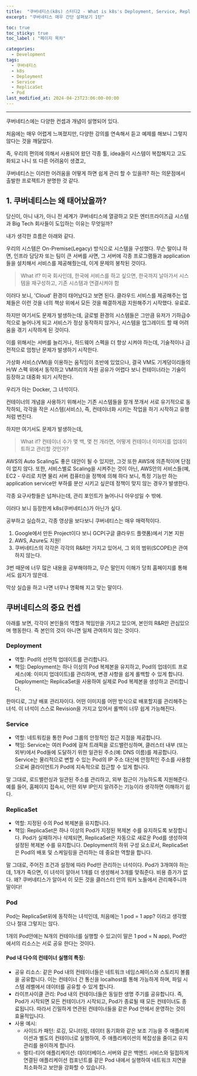 ```yaml
---
title:  "쿠버네티스(k8s) 스터디2 - What is k8s's Deployment, Service, ReplicaSet, Pod?"
excerpt: "쿠버네티스 매우 간단 살펴보기 1탄"

toc: true
toc_sticky: true
toc_label : "페이지 목차"

categories:
  - Development
tags:
  - 쿠버네티스
  - k8s
  - Deployment
  - Service
  - ReplicaSet
  - Pod
last_modified_at: 2024-04-23T23:06:00-00:00
---
```

------------

쿠버네티스에는 다양한 컨셉과 개념이 설명되어 있다.

처음에는 매우 어렵게 느껴졌지만, 다양한 강의를 연속해서 듣고 예제를 해보니 그렇지 않다는 것을 깨달았다.

즉, 우리의 편의에 의해서 사용되어 왔던 각종 툴, idea들이 시스템이 복잡해지고 고도화되고 나니 또 다른 어려움이 생겼고,

쿠버네티스는 이러한 어려움을 어떻게 하면 쉽게 관리 할 수 있을까? 하는 의문점에서 출발한 프로젝트가 분명한 것 같다.

## 1. 쿠버네티스는 왜 태어났을까?

당신이, 아니 내가, 아니 전 세계가 쿠버네티스에 열광하고 모든 엔터프라이즈급 시스템과 Big Tech 회사들이 도입하는 이유는 무엇일까?

내가 생각한 흐름은 아래와 같다.

우리의 시스템은 On-Premise(Legacy) 방식으로 시스템을 구성했다. 무슨 말이냐 하면, 인프라 담당자 또는 팀이 큰 서버를 사면, 그 서버에 각종 프로그램들과 application들을 설치해서 서비스를 제공해줬는데, 이게 문제의 봉착된 것이다.

> What if? 미국 회사인데, 한국에 서비스를 하고 싶으면, 한국까지 날아가서 시스템을 재구성하고, 기존 시스템과 연결시켜야 함

이러다 보니, 'Cloud' 환경이 태어났다고 보면 된다. 클라우드 서비스를 제공해주는 업체들은 이런 것을 너의 책상 위에서 모든 것을 해결하게끔 지원해주기 시작했다. 유료로.

하지만 여기서도 문제가 발생하는데, 글로벌 환경의 시스템들은 그만큼 유저가 기하급수적으로 늘어나게 되고 서비스가 정상 동작하지 않거나, 시스템을 업그레이드 할 때 어려움을 겪기 시작하게 된 것이다.

이를 위해서는 서버를 늘리거나, 하드웨어 스펙을 더 향상 시켜야 하는데, 기술적이나 금전적으로 엄청난 문제가 발생하기 시작한다.

가상화 서비스(VM)을 이용하는 움직임이 초반에 있었으나, 결국 VM도 기계덩이리들의 H/W 스펙 위에서 동작하고 VM끼리의 자원 공유가 어렵다 보니 컨테이너라는 기술이 등장하고 대중화 되기 시작한다.

우리가 아는 Docker, 그 녀석이다.

컨테이너의 개념을 사용하기 위해서는 기존 시스템들을 잘개 쪼개서 서로 유기적으로 동작하되, 각각을 작은 시스템(서비스), 즉, 컨테이너화 시키는 작업을 하기 시작하고 유행처럼 번진다.

하지만 여기서도 문제가 발생하는데,

> What if? 컨테이너 수가 몇 백, 몇 천 개라면, 어떻게 컨테이너 이미지를 업데이트하고 관리할 것인가?

AWS의 Auto Scaling도 좋은 대안이 될 수 있지만, 그것 또한 AWS에 의존적이며 단점이 없지 않다. 또한, 서비스별로 Scaling을 시켜주는 것이 아닌, AWS안의 서비스들(예, EC2 - 우리로 치면 물리 서버 컴퓨터)을 정책에 의해 하다 보니, 특정 기능만 하는 application service만 부하를 분산 시키고 싶은데 정책이 맞지 않는 경우가 발생한다.

각종 요구사항들은 넘쳐나는데, 관리 포인트가 늘어나니 아우성일 수 밖에.

이러다 보니 등장한게 k8s(쿠버네티스)가 아닌가 싶다.

공부하고 실습하고, 각종 영상을 보다보니 쿠버네티스는 매우 매력적이다.

1. Google에서 만든 Project이다 보니 GCP(구글 클라우드 플랫폼)에서 기본 지원
2. AWS, Azure도 지원!
3. 쿠버네티스의 각각은 각각의 R&R만 가지고 있어서, 그 외의 범위(SCOPE)은 관여 하지 않는다.

3번 때문에 너무 많은 내용을 공부해야하고, 무슨 말인지 이해가 당최 홈페이지를 통해서도 쉽지가 않은데.

막상 실습을 하고 나면 너무나 명확해 지고 맞는 말이다.

## 쿠버네티스의 중요 컨셉

아래를 보면, 각각이 본인들의 역할과 책임만을 가지고 있으며, 본인의 R&R만 관심있으며 행동한다. 즉 본인의 것이 아니면 일체 관여하지 않는 것이다.

### Deployment

- 역할: Pod의 선언적 업데이트를 관리합니다.
- 책임: Deployment는 하나 이상의 Pod 복제본을 유지하고, Pod의 업데이트 프로세스(예: 이미지 업데이트)를 관리하며, 변경 사항을 쉽게 롤백할 수 있게 합니다. Deployment는 ReplicaSet을 사용하여 실제로 Pod 복제본을 생성하고 관리합니다.

한마디로, 그냥 배포 관리자이다. 어떤 이미지를 어떤 방식으로 배포할지를 관리해주는 녀석. 이 녀석이 스스로 Revision을 가지고 있어서 롤백이 너무 쉽게 가능해진다.

### Service
- 역할: 네트워킹을 통한 Pod 그룹의 안정적인 접근 지점을 제공합니다.
- 책임: Service는 여러 Pod에 걸쳐 트래픽을 로드밸런싱하며, 클러스터 내부 (또는 외부)에서 Pod들에 도달하기 위한 일관된 주소(예: DNS 이름)를 제공합니다. Service는 물리적으로 변할 수 있는 Pod의 IP 주소 대신에 안정적인 주소를 사용함으로써 클라이언트가 Pod에 지속적으로 접근할 수 있게 합니다.

말 그대로, 로드밸런싱과 일관된 주소를 관리하고, 외부 접근이 가능하도록 지원해준다. 예를 들어, 홈페이지 접속시, 어떤 외부 IP인지 알려주는 기능이라 생각하면 이해하기 쉽다.

### ReplicaSet
- 역할: 지정된 수의 Pod 복제본을 유지합니다.
- 책임: ReplicaSet은 하나 이상의 Pod가 지정된 복제본 수를 유지하도록 보장합니다. Pod가 실패하거나 삭제되면, ReplicaSet은 자동으로 새로운 Pod를 생성하여 설정된 복제본 수를 유지합니다. Deployment의 하위 구성 요소로서, ReplicaSet은 Pod의 배포 및 스케일링을 관리하는 데 중요한 역할을 합니다.

말 그대로, 주어진 조건과 설정에 따라 Pod만 관리하는 녀석이다. Pod가 3개여야 하는데, 1개가 죽으면, 이 녀석이 알아서 1개를 더 생성해서 3개를 맞춰준다. 비용 증가가 없다. 왜? 쿠버네티스가 알아서 이 모든 것을 클러스터 안의 워커 노들에서 관리해주니까 말이다!

### Pod

Pod는 ReplicaSet위에 동작하는 녀석인데, 처음에는 1 pod = 1 app? 이라고 생각했으나 절대 그렇지는 않다.

1개의 Pod안에는 N개의 컨테이너를 실행할 수 있고(이 말은 1 pod = N app), Pod안에서의 리소스는 서로 공유 한다는 것이다.

#### Pod 내 다수의 컨테이너 실행의 특징:
+ 공유 리소스: 같은 Pod 내의 컨테이너들은 네트워크 네임스페이스와 스토리지 볼륨을 공유합니다. 이는 컨테이너 간 통신을 localhost를 통해 가능하게 하며, 파일 시스템 레벨에서 데이터를 공유할 수 있게 합니다.
+ 라이프사이클 관리: Pod 내의 컨테이너들은 동일한 생명 주기를 공유합니다. 즉, Pod가 시작되면 모든 컨테이너가 시작되고, Pod가 종료될 때 모든 컨테이너도 종료됩니다. 따라서 긴밀하게 연관된 컨테이너들을 같은 Pod 안에서 운영하는 것이 효율적입니다.
+ 사용 예시:
  + 사이드카 패턴: 로깅, 모니터링, 데이터 동기화와 같은 보조 기능을 주 애플리케이션과 별도의 컨테이너로 실행하여, 주 애플리케이션의 복잡성을 줄이고 유지관리를 용이하게 합니다.
  + 멀티-티어 애플리케이션: 데이터베이스 서버와 같은 백엔드 서비스와 밀접하게 연결된 애플리케이션 컴포넌트를 같은 Pod 내에서 실행하여 네트워크 지연을 최소화하고 보안을 강화할 수 있습니다.